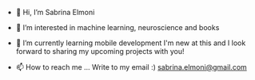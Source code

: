 - 👋 Hi, I’m Sabrina Elmoni
- 👀 I’m interested in machine learning, neuroscience and books

- 🌱 I’m currently learning mobile development
  I'm new at this and I look forward to sharing my upcoming projects with you!
  
- 📫 How to reach me ...
  Write to my email :) sabrina.elmoni@gmail.com

